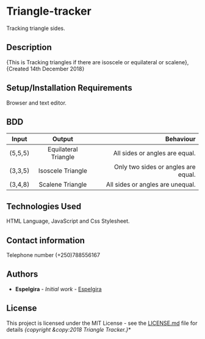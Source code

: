 # Triangle-tracker
  
  Tracking triangle sides.

## Description
  
  {This is Tracking triangles if there are isoscele or equilateral or scalene}, {Created 14th December 2018}

## Setup/Installation Requirements
  
  Browser and text editor.

## BDD
|  Input   |      Output           |           Behaviour                |
|----------|:---------------------:|-----------------------------------:|
| (5,5,5)  |  Equilateral Triangle | All sides or angles are equal.     |
| (3,3,5)  |  Isoscele Triangle    | Only two sides or angles are equal.|
| (3,4,8)  |  Scalene Triangle     | All sides or angles are unequal.   |

## Technologies Used
  
  HTML Language, JavaScript  and Css Stylesheet.

## Contact information
  Telephone number (+250)788556167

  
## Authors

* **EspeIgira** - *Initial work* - [EspeIgira](https://github.com/EspeIgira/)

## License

This project is licensed under the MIT License - see the [LICENSE.md](LICENSE.md) file for details
*{copyright &copy:2018 Triangle Tracker.}**


